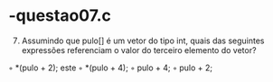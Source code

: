 # -questao07.c
7.	Assumindo que pulo[] é um vetor do tipo int, quais das seguintes expressões referenciam o valor do terceiro elemento do vetor? 

◦ *(pulo + 2); este 
◦ *(pulo + 4);
◦ pulo + 4; 
◦ pulo + 2;
